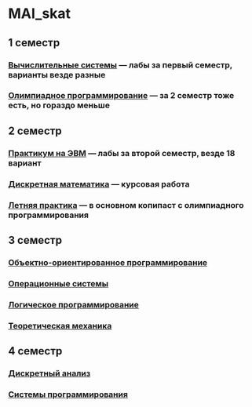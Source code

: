 # MAI_skat

## 1 семестр

### [Вычислительные системы](https://github.com/papey08/MAI_skat/tree/main/Computing_Systems) — лабы за первый семестр, варианты везде разные

### [Олимпиадное программирование](https://github.com/papey08/MAI_skat/tree/main/Olympiad_Programming) — за 2 семестр тоже есть, но гораздо меньше

## 2 семестр

### [Практикум на ЭВМ](https://github.com/papey08/MAI_skat/tree/main/Computer_Practice) — лабы за второй семестр, везде 18 вариант

### [Дискретная математика](https://github.com/papey08/MAI_skat/tree/main/Discrete_Mathematics) — курсовая работа

### [Летняя практика](https://github.com/papey08/MAI_skat/tree/main/Summer_Practice_2020) — в основном копипаст с олимпиадного программирования

## 3 семестр

### [Объектно-ориентированное программирование](https://github.com/papey08/MAI_skat/tree/main/Object_Oriented_Programming)

### [Операционные системы](https://github.com/papey08/MAI_skat/tree/main/Operation_Systems)

### [Логическое программирование](https://github.com/papey08/MAI_skat/tree/main/Logical_Programming)

### [Теоретическая механика](https://github.com/papey08/MAI_skat/tree/main/Theoretical_Mechanics)

## 4 семестр

### [Дискретный анализ](https://github.com/papey08/MAI_skat/tree/main/Discrete_Analysis)

### [Системы программирования](https://github.com/papey08/MAI_skat/tree/main/Programming_Systems)
